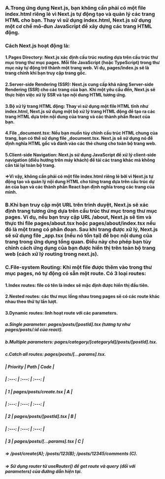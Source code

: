 ### A.Trong ứng dụng Next.js, bạn không cần phải có một file index.html riêng lẻ vì Next.js tự động tạo và quản lý các trang HTML cho bạn. Thay vì sử dụng index.html, Next.js sử dụng một cơ chế mô-đun JavaScript để xây dựng các trang HTML động.

### Cách Next.js hoạt động là:

#### 1.Pages Directory: Next.js xác định cấu trúc routing dựa trên cấu trúc thư mục trong thư mục pages. Mỗi file JavaScript (hoặc TypeScript) trong thư mục này tự động trở thành một trang web. Ví dụ, pages/index.js sẽ là trang chính khi bạn truy cập trang gốc.

#### 2.Server-side Rendering (SSR): Next.js cung cấp khả năng Server-side Rendering (SSR) cho các trang của bạn. Khi một yêu cầu đến, Next.js sẽ thực hiện việc xử lý SSR và tạo nội dung HTML tương ứng.

#### 3.Bộ xử lý trang HTML động: Thay vì sử dụng một file HTML tĩnh như index.html, Next.js sử dụng một bộ xử lý trang HTML động để tạo ra các trang HTML dựa trên nội dung của trang và các thành phần React của bạn.

#### 4.File \_document.tsx: Nếu bạn muốn tùy chỉnh cấu trúc HTML chung của trang, bạn có thể sử dụng file \_document.tsx. Next.js sẽ sử dụng nó để định nghĩa HTML gốc và đánh vào các thẻ <head> chung cho toàn bộ trang web.

#### 5.Client-side Navigation: Next.js sử dụng JavaScript để xử lý client-side navigation (điều hướng trên máy khách) để tải các trang khác mà không cần tải lại toàn bộ trang.

#### =>Vì vậy, không cần phải có một file index.html riêng lẻ bởi vì Next.js tự động tạo và quản lý nội dung HTML cho từng trang dựa trên cấu trúc dự án của bạn và các thành phần React bạn định nghĩa trong các trang của mình.

### B.Khi bạn truy cập một URL trên trình duyệt, Next.js sẽ xác định trang tương ứng dựa trên cấu trúc thư mục trong thư mục pages. Ví dụ, nếu bạn truy cập URL /about, Next.js sẽ tìm và thực thi file pages/about.tsx hoặc pages/about/index.tsx nếu đó là một trang có phân đoạn. Sau khi trang được xử lý, Next.js sẽ sử dụng file \_app.tsx (nếu nó tồn tại) để bọc nội dung của trang trong ứng dụng tổng quan. Điều này cho phép bạn tùy chỉnh cách ứng dụng của bạn được hiển thị trên toàn bộ trang web (cách xử lý routing trong next.js).

### C.File-system Routing: Khi một file được thêm vào trong thư mục pages, nó tự động có sẵn một route. Có 3 loại routes:

#### 1.Index routes: file có tên là index sẽ mặc định được hiển thị đầu tiên.

#### 2.Nested routes: các thư mục lồng nhau trong pages sẽ có các route khác nhau theo thứ tự lần lượt.

#### 3.Dynamic routes: linh hoạt route với các parameters.

##### a.Single parameter: pages/posts/[postId].tsx (tương tự như pages/posts/:id của react).

##### b.Multiple parameters: pages/category/[categoryId]/posts/[postId].tsx.

##### c.Catch all routes: pages/posts/[...params].tsx.

##### | Priority | Path | Code |

##### | :---: | :---: | :---: |

##### | 1 | pages/posts/create.tsx | A |

##### | :---: | :---: | :---: |

##### | 2 | pages/posts/[postId].tsx | B |

##### | :---: | :---: | :---: |

##### | 3 | pages/posts/[...params].tsx | C |

##### => /post/create(A); /posts/123(B); /posts/12345/comments (C).

##### => Sử dụng router từ useRouter() để get route và query (đối với parameters) của đường dẫn hiện tại.
